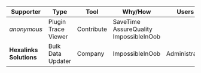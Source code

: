 Supporter|Type|Tool|Why/How|Users
---|---|---|---|---
| _anonymous_ | Plugin Trace Viewer | Contribute | SaveTime<br/>AssureQuality<br/>ImpossibleInOob |  |
| **Hexalinks Solutions** | Bulk Data Updater | Company | ImpossibleInOob | Administrator |
